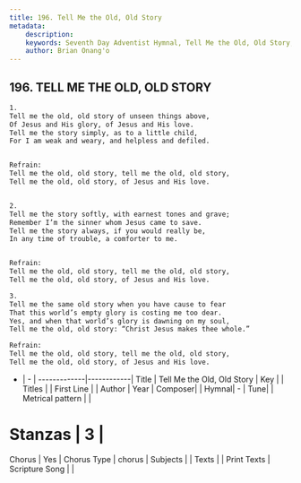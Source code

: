 ```yaml
---
title: 196. Tell Me the Old, Old Story
metadata:
    description: 
    keywords: Seventh Day Adventist Hymnal, Tell Me the Old, Old Story, , 
    author: Brian Onang'o
---
```



## 196. TELL ME THE OLD, OLD STORY

```txt
1.
Tell me the old, old story of unseen things above,
Of Jesus and His glory, of Jesus and His love.
Tell me the story simply, as to a little child,
For I am weak and weary, and helpless and defiled.


Refrain:
Tell me the old, old story, tell me the old, old story,
Tell me the old, old story, of Jesus and His love.


2.
Tell me the story softly, with earnest tones and grave;
Remember I’m the sinner whom Jesus came to save.
Tell me the story always, if you would really be,
In any time of trouble, a comforter to me.


Refrain:
Tell me the old, old story, tell me the old, old story,
Tell me the old, old story, of Jesus and His love.

3.
Tell me the same old story when you have cause to fear
That this world’s empty glory is costing me too dear.
Yes, and when that world’s glory is dawning on my soul,
Tell me the old, old story: “Christ Jesus makes thee whole.”

Refrain:
Tell me the old, old story, tell me the old, old story,
Tell me the old, old story, of Jesus and His love.

```

- |   -  |
-------------|------------|
Title | Tell Me the Old, Old Story |
Key |  |
Titles |  |
First Line |  |
Author | 
Year | 
Composer|  |
Hymnal|  - |
Tune|  |
Metrical pattern | |
# Stanzas | 3 |
Chorus | Yes |
Chorus Type | chorus |
Subjects |  |
Texts |  |
Print Texts | 
Scripture Song |  |
  
